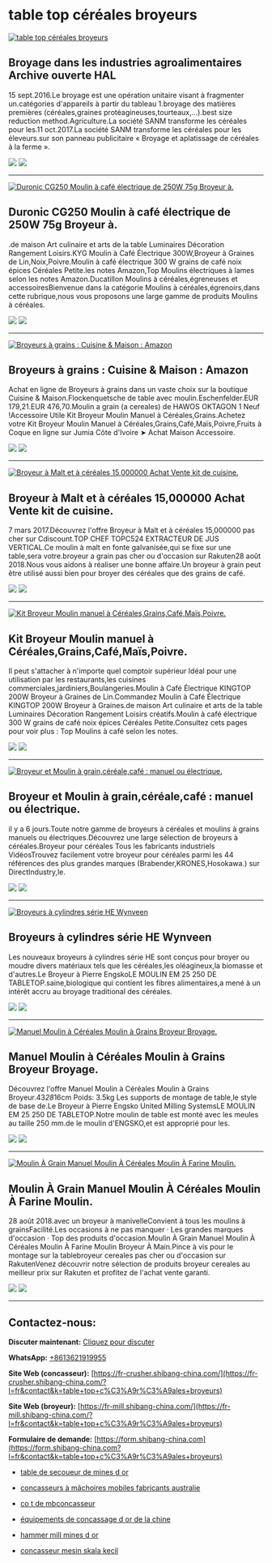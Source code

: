 # table top céréales broyeurs

<a href="https://swt.shibang-china.com/?l=fr&img&k=table+top+c%C3%A9r%C3%A9ales+broyeurs" target="_blank">![table top céréales broyeurs](http://static.shibang-china.com/all-800x300/753.jpg)</a>

## Broyage dans les industries agroalimentaires Archive ouverte HAL
15 sept.2016.Le broyage est une opération unitaire visant à fragmenter un.catégories d&#39;appareils à partir du tableau 1.broyage des matières premières (céréales,graines protéagineuses,tourteaux,…).best size reduction method.Agriculture.La société SANM transforme les céréales pour les.11 oct.2017.La société SANM transforme les céréales pour les éleveurs.sur son panneau publicitaire « Broyage et aplatissage de céréales à la ferme ».


<a href="https://whatsapp.shibangsoft.com/WhatsApp.php" target="_blank" title="WhatsApp">![](http://static.shibang-china.com/icon/whatsapp.png)</a> <a href="https://swt.shibang-china.com/?l=fr&icon&k=table+top+c%C3%A9r%C3%A9ales+broyeurs" target="_blank">![](http://static.shibang-china.com/icon/chat-fr.png)</a>

---

<a href="https://swt.shibang-china.com/?l=fr&img&k=table+top+c%C3%A9r%C3%A9ales+broyeurs" target="_blank">![Duronic CG250 Moulin à café électrique de 250W 75g Broyeur à.](http://static.shibang-china.com/all-800x300/1102.jpg)</a>

## Duronic CG250 Moulin à café électrique de 250W 75g Broyeur à.
.de maison Art culinaire et arts de la table Luminaires Décoration Rangement Loisirs.KYG Moulin à Café Électrique 300W,Broyeur à Graines de Lin,Noix,Poivre.Moulin à café électrique 300 W grains de café noix épices Céréales Petite.les notes Amazon,Top Moulins électriques à lames selon les notes Amazon.Ducatillon Moulins à céréales,égreneuses et accessoiresBienvenue dans la catégorie Moulins à céréales,égrenoirs,dans cette rubrique,nous vous proposons une large gamme de produits Moulins à céréales.


<a href="https://whatsapp.shibangsoft.com/WhatsApp.php" target="_blank" title="WhatsApp">![](http://static.shibang-china.com/icon/whatsapp.png)</a> <a href="https://swt.shibang-china.com/?l=fr&icon&k=table+top+c%C3%A9r%C3%A9ales+broyeurs" target="_blank">![](http://static.shibang-china.com/icon/chat-fr.png)</a>

---

<a href="https://swt.shibang-china.com/?l=fr&img&k=table+top+c%C3%A9r%C3%A9ales+broyeurs" target="_blank">![Broyeurs à grains : Cuisine &amp; Maison : Amazon](http://static.shibang-china.com/all-800x300/982.jpg)</a>

## Broyeurs à grains : Cuisine &amp; Maison : Amazon
Achat en ligne de Broyeurs à grains dans un vaste choix sur la boutique Cuisine &amp; Maison.Flockenquetsche de table avec moulin.Eschenfelder.EUR 179,21.EUR 476,70.Moulin a grain (a cereales) de HAWOS OKTAGON 1 Neuf !Accessoire Utile Kit Broyeur Moulin Manuel à Céréales,Grains.Achetez votre Kit Broyeur Moulin Manuel à Céréales,Grains,Café,Maïs,Poivre,Fruits à Coque en ligne sur Jumia Côte d&#39;Ivoire ➤ Achat Maison Accessoire.


<a href="https://whatsapp.shibangsoft.com/WhatsApp.php" target="_blank" title="WhatsApp">![](http://static.shibang-china.com/icon/whatsapp.png)</a> <a href="https://swt.shibang-china.com/?l=fr&icon&k=table+top+c%C3%A9r%C3%A9ales+broyeurs" target="_blank">![](http://static.shibang-china.com/icon/chat-fr.png)</a>

---

<a href="https://swt.shibang-china.com/?l=fr&img&k=table+top+c%C3%A9r%C3%A9ales+broyeurs" target="_blank">![Broyeur à Malt et à céréales 15,000000 Achat Vente kit de cuisine.](http://static.shibang-china.com/all-800x300/452.jpg)</a>

## Broyeur à Malt et à céréales 15,000000 Achat Vente kit de cuisine.
7 mars 2017.Découvrez l&#39;offre Broyeur à Malt et à céréales 15,000000 pas cher sur Cdiscount.TOP CHEF TOPC524 EXTRACTEUR DE JUS VERTICAL.Ce moulin à malt en fonte galvanisée,qui se fixe sur une table,sera votre.broyeur a grain pas cher ou d&#39;occasion sur Rakuten28 août 2018.Nous vous aidons à réaliser une bonne affaire.Un broyeur à grain peut être utilisé aussi bien pour broyer des céréales que des grains de café.


<a href="https://whatsapp.shibangsoft.com/WhatsApp.php" target="_blank" title="WhatsApp">![](http://static.shibang-china.com/icon/whatsapp.png)</a> <a href="https://swt.shibang-china.com/?l=fr&icon&k=table+top+c%C3%A9r%C3%A9ales+broyeurs" target="_blank">![](http://static.shibang-china.com/icon/chat-fr.png)</a>

---

<a href="https://swt.shibang-china.com/?l=fr&img&k=table+top+c%C3%A9r%C3%A9ales+broyeurs" target="_blank">![Kit Broyeur Moulin manuel à Céréales,Grains,Café,Maïs,Poivre.](http://static.shibang-china.com/all-800x300/1116.jpg)</a>

## Kit Broyeur Moulin manuel à Céréales,Grains,Café,Maïs,Poivre.
Il peut s&#39;attacher à n&#39;importe quel comptoir supérieur Idéal pour une utilisation par les restaurants,les cuisines commerciales,jardiniers,Boulangeries.Moulin à Café Électrique KINGTOP 200W Broyeur à Graines de Lin.Commandez Moulin à Café Électrique KINGTOP 200W Broyeur à Graines.de maison Art culinaire et arts de la table Luminaires Décoration Rangement Loisirs créatifs.Moulin à café électrique 300 W grains de café noix épices Céréales Petite.Consultez cets pages pour voir plus : Top Moulins à café selon les notes.


<a href="https://whatsapp.shibangsoft.com/WhatsApp.php" target="_blank" title="WhatsApp">![](http://static.shibang-china.com/icon/whatsapp.png)</a> <a href="https://swt.shibang-china.com/?l=fr&icon&k=table+top+c%C3%A9r%C3%A9ales+broyeurs" target="_blank">![](http://static.shibang-china.com/icon/chat-fr.png)</a>

---

<a href="https://swt.shibang-china.com/?l=fr&img&k=table+top+c%C3%A9r%C3%A9ales+broyeurs" target="_blank">![Broyeur et Moulin à grain,céréale,café : manuel ou électrique.](http://static.shibang-china.com/all-800x300/1227.jpg)</a>

## Broyeur et Moulin à grain,céréale,café : manuel ou électrique.
il y a 6 jours.Toute notre gamme de broyeurs à céréales et moulins à grains manuels ou électriques.Découvrez une large sélection de broyeurs à céréales.Broyeur pour céréales Tous les fabricants industriels VidéosTrouvez facilement votre broyeur pour céréales parmi les 44 références des plus grandes marques (Brabender,KRONES,Hosokawa.) sur DirectIndustry,le.


<a href="https://whatsapp.shibangsoft.com/WhatsApp.php" target="_blank" title="WhatsApp">![](http://static.shibang-china.com/icon/whatsapp.png)</a> <a href="https://swt.shibang-china.com/?l=fr&icon&k=table+top+c%C3%A9r%C3%A9ales+broyeurs" target="_blank">![](http://static.shibang-china.com/icon/chat-fr.png)</a>

---

<a href="https://swt.shibang-china.com/?l=fr&img&k=table+top+c%C3%A9r%C3%A9ales+broyeurs" target="_blank">![Broyeurs à cylindres série HE Wynveen](http://static.shibang-china.com/all-800x300/378.jpg)</a>

## Broyeurs à cylindres série HE Wynveen
Les nouveaux broyeurs à cylindres série HE sont conçus pour broyer ou moudre divers matériaux tels que les céréales,les oléagineux,la biomasse et d&#39;autres.Le Broyeur à Pierre EngskoLE MOULIN EM 25 250 DE TABLETOP.saine,biologique qui contient les fibres alimentaires,a mené à un intérêt accru au broyage traditional des céréales.


<a href="https://whatsapp.shibangsoft.com/WhatsApp.php" target="_blank" title="WhatsApp">![](http://static.shibang-china.com/icon/whatsapp.png)</a> <a href="https://swt.shibang-china.com/?l=fr&icon&k=table+top+c%C3%A9r%C3%A9ales+broyeurs" target="_blank">![](http://static.shibang-china.com/icon/chat-fr.png)</a>

---

<a href="https://swt.shibang-china.com/?l=fr&img&k=table+top+c%C3%A9r%C3%A9ales+broyeurs" target="_blank">![Manuel Moulin à Céréales Moulin à Grains Broyeur Broyage.](http://static.shibang-china.com/all-800x300/126.jpg)</a>

## Manuel Moulin à Céréales Moulin à Grains Broyeur Broyage.
Découvrez l&#39;offre Manuel Moulin à Céréales Moulin à Grains Broyeur.43*28*16cm Poids: 3.5kg Les supports de montage de table,le style de base de.Le Broyeur à Pierre Engsko United Milling SystemsLE MOULIN EM 25 250 DE TABLETOP.Notre moulin de table est monté avec les meules au taille 250 mm.de le moulin d&#39;ENGSKO,et est approprié pour les.


<a href="https://whatsapp.shibangsoft.com/WhatsApp.php" target="_blank" title="WhatsApp">![](http://static.shibang-china.com/icon/whatsapp.png)</a> <a href="https://swt.shibang-china.com/?l=fr&icon&k=table+top+c%C3%A9r%C3%A9ales+broyeurs" target="_blank">![](http://static.shibang-china.com/icon/chat-fr.png)</a>

---

<a href="https://swt.shibang-china.com/?l=fr&img&k=table+top+c%C3%A9r%C3%A9ales+broyeurs" target="_blank">![Moulin À Grain Manuel Moulin À Céréales Moulin À Farine Moulin.](http://static.shibang-china.com/all-800x300/1164.jpg)</a>

## Moulin À Grain Manuel Moulin À Céréales Moulin À Farine Moulin.
28 août 2018.avec un broyeur à manivelleConvient à tous les moulins à grainsFacilité.Les occasions à ne pas manquer &middot; Les grandes marques d&#39;occasion &middot; Top des produits d&#39;occasion.Moulin À Grain Manuel Moulin À Céréales Moulin À Farine Moulin Broyeur À Main.Pince à vis pour le montage sur la tablebroyeur cereales pas cher ou d&#39;occasion sur RakutenVenez découvrir notre sélection de produits broyeur cereales au meilleur prix sur Rakuten et profitez de l&#39;achat vente garanti.


<a href="https://whatsapp.shibangsoft.com/WhatsApp.php" target="_blank" title="WhatsApp">![](http://static.shibang-china.com/icon/whatsapp.png)</a> <a href="https://swt.shibang-china.com/?l=fr&icon&k=table+top+c%C3%A9r%C3%A9ales+broyeurs" target="_blank">![](http://static.shibang-china.com/icon/chat-fr.png)</a>

---
## Contactez-nous:

**Discuter maintenant:** [Cliquez pour discuter](https://swt.shibang-china.com?l=fr&contact&k=table+top+c%C3%A9r%C3%A9ales+broyeurs)

**WhatsApp:**  [+8613621919955](https://whatsapp.shibangsoft.com/WhatsApp.php)

**Site Web (concasseur):** [https://fr-crusher.shibang-china.com/](https://fr-crusher.shibang-china.com/?l=fr&contact&k=table+top+c%C3%A9r%C3%A9ales+broyeurs)

**Site Web (broyeur):** [https://fr-mill.shibang-china.com/](https://fr-mill.shibang-china.com/?l=fr&contact&k=table+top+c%C3%A9r%C3%A9ales+broyeurs)

**Formulaire de demande:** [https://form.shibang-china.com](https://form.shibang-china.com?l=fr&contact&k=table+top+c%C3%A9r%C3%A9ales+broyeurs)

* [table de secoueur de mines d or](../53/table%20de%20secoueur%20de%20mines%20d%20or.md)

* [concasseurs à mâchoires mobiles fabricants australie](../46/concasseurs%20%C3%A0%20m%C3%A2choires%20mobiles%20fabricants%20australie.md)

* [co t de mbconcasseur](../55/co%20t%20de%20mbconcasseur.md)

* [équipements de concassage d or de la chine](../51/%C3%A9quipements%20de%20concassage%20d%20or%20de%20la%20chine.md)

* [hammer mill mines d or](../43/hammer%20mill%20mines%20d%20or.md)

* [concasseur mesin skala kecil](../46/concasseur%20mesin%20skala%20kecil.md)